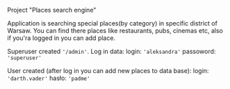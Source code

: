 Project "Places search engine"

Application is searching special places(by category) in specific district of Warsaw. You can find there places like restaurants, pubs, cinemas etc, also if you'ra logged in you can add place.


Superuser created `'/admin'`.
Log in data:
login: `'aleksandra'`
passoword: `'superuser'`

User created (after log in you can add new places to data base):
login: `'darth.vader'`
hasło: `'padme'`

